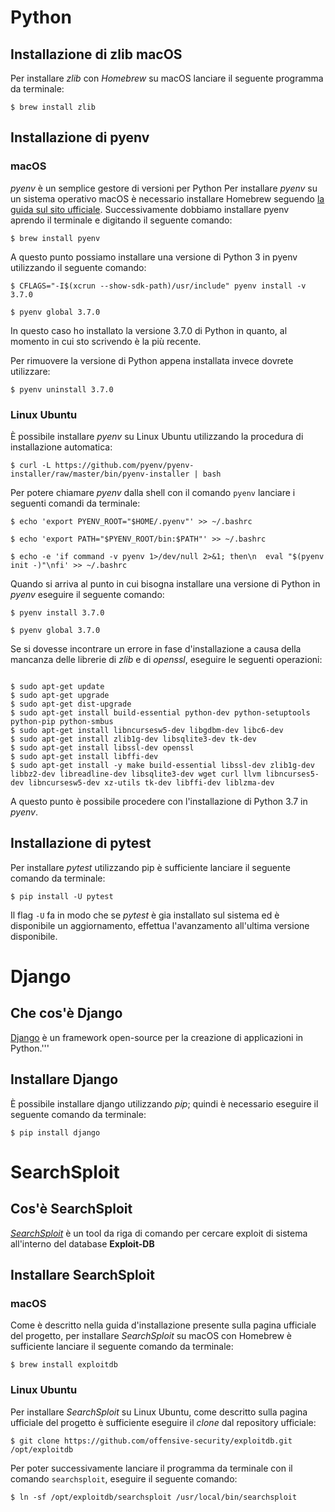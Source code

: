 # Python

## Installazione di zlib macOS

Per installare _zlib_ con _Homebrew_ su macOS lanciare il seguente programma da terminale:

`$ brew install zlib`


## Installazione di pyenv

### macOS

_pyenv_ è un semplice gestore di versioni per Python
Per installare _pyenv_ su un sistema operativo macOS è necessario installare Homebrew seguendo [la guida sul sito ufficiale](https://docs.brew.sh/Installation).
Successivamente dobbiamo installare pyenv aprendo il terminale e digitando il seguente comando:

`$ brew install pyenv`

A questo punto possiamo installare una versione di Python 3 in pyenv utilizzando il seguente comando:

`$ CFLAGS="-I$(xcrun --show-sdk-path)/usr/include" pyenv install -v 3.7.0`

`$ pyenv global 3.7.0`

In questo caso ho installato la versione 3.7.0 di Python in quanto, al momento in cui sto scrivendo è la più recente.

Per rimuovere la versione di Python appena installata invece dovrete utilizzare:

`$ pyenv uninstall 3.7.0`

### Linux Ubuntu

È possibile installare _pyenv_ su Linux Ubuntu utilizzando la procedura di installazione automatica:

`$ curl -L https://github.com/pyenv/pyenv-installer/raw/master/bin/pyenv-installer | bash`

Per potere chiamare _pyenv_ dalla shell con il comando `pyenv` lanciare i seguenti comandi da terminale:

`$ echo 'export PYENV_ROOT="$HOME/.pyenv"' >> ~/.bashrc`

`$ echo 'export PATH="$PYENV_ROOT/bin:$PATH"' >> ~/.bashrc`

`$ echo -e 'if command -v pyenv 1>/dev/null 2>&1; then\n  eval "$(pyenv init -)"\nfi' >> ~/.bashrc`

Quando si arriva al punto in cui bisogna installare una versione di Python in _pyenv_ eseguire il seguente comando:

`$ pyenv install 3.7.0`

`$ pyenv global 3.7.0`

Se si dovesse incontrare un errore in fase d'installazione a causa della mancanza delle librerie di _zlib_ e di _openssl_, eseguire le seguenti operazioni:

```

$ sudo apt-get update
$ sudo apt-get upgrade
$ sudo apt-get dist-upgrade
$ sudo apt-get install build-essential python-dev python-setuptools python-pip python-smbus
$ sudo apt-get install libncursesw5-dev libgdbm-dev libc6-dev
$ sudo apt-get install zlib1g-dev libsqlite3-dev tk-dev
$ sudo apt-get install libssl-dev openssl
$ sudo apt-get install libffi-dev
$ sudo apt-get install -y make build-essential libssl-dev zlib1g-dev libbz2-dev libreadline-dev libsqlite3-dev wget curl llvm libncurses5-dev libncursesw5-dev xz-utils tk-dev libffi-dev liblzma-dev

```

A questo punto è possibile procedere con l'installazione di Python 3.7 in _pyenv_.


## Installazione di pytest

Per installare _pytest_ utilizzando pip è sufficiente lanciare il seguente comando da terminale:

`$ pip install -U pytest`

Il flag `-U` fa in modo che se _pytest_ è gia installato sul sistema ed è disponibile un aggiornamento, effettua l'avanzamento all'ultima versione disponibile.


# Django

## Che cos'è Django

[Django](https://www.djangoproject.com/) è un framework open-source per la creazione di applicazioni in Python.'''


## Installare Django

È possibile installare django utilizzando _pip_; quindi è necessario eseguire il seguente comando da terminale:

`$ pip install django`



# SearchSploit

## Cos'è SearchSploit

[_SearchSploit_](https://www.exploit-db.com/) è un tool da riga di comando per cercare exploit di sistema all'interno del database **Exploit-DB**

## Installare SearchSploit

### macOS

Come è descritto nella guida d'installazione presente sulla pagina ufficiale del progetto, per installare _SearchSploit_ su macOS con Homebrew è sufficiente lanciare il seguente comando da terminale:

`$ brew install exploitdb`


### Linux Ubuntu

Per installare _SearchSploit_ su Linux Ubuntu, come descritto sulla pagina ufficiale del progetto è sufficiente eseguire il _clone_ dal repository ufficiale:

`$ git clone https://github.com/offensive-security/exploitdb.git /opt/exploitdb`

Per poter successivamente lanciare il programma da terminale con il comando `searchsploit`, eseguire il seguente comando:

`$ ln -sf /opt/exploitdb/searchsploit /usr/local/bin/searchsploit`

